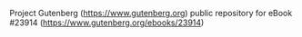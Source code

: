 Project Gutenberg (https://www.gutenberg.org) public repository for eBook #23914 (https://www.gutenberg.org/ebooks/23914)
